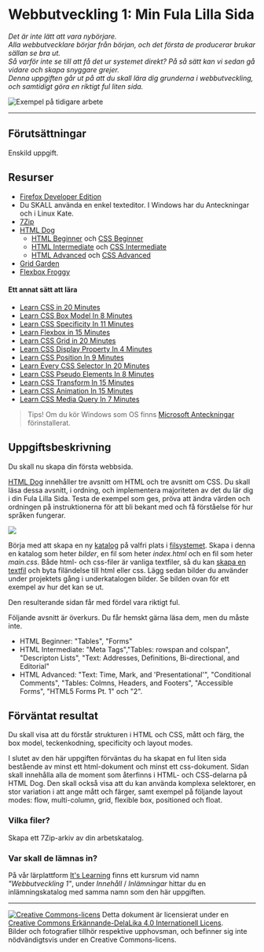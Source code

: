 # Webbutveckling 1: Min Fula Lilla Sida

_Det är inte lätt att vara nybörjare._  
_Alla webbutvecklare börjar från början, och det första de producerar brukar sällan se bra ut._  
_Så varför inte se till att få det ur systemet direkt? På så sätt kan vi sedan gå vidare och skapa snyggare grejer._  
_Denna uppgiften går ut på att du skall lära dig grunderna i webbutveckling, och samtidigt göra en riktigt ful liten sida._

![Exempel på tidigare arbete](https://user-images.githubusercontent.com/19572359/164434992-869c0759-2cbf-4fe4-9313-cb35a6ab2bef.png)

---

## Förutsättningar

Enskild uppgift.

## Resurser

* [Firefox Developer Edition](https://www.mozilla.org/sv-SE/firefox/developer/)
* Du SKALL använda en enkel texteditor. I Windows har du Anteckningar och i Linux Kate. 
* [7Zip](https://www.7-zip.org/)
* [HTML Dog](https://htmldog.com/)
    * [HTML Beginner](https://htmldog.com/guides/html/beginner/) och [CSS Beginner](https://htmldog.com/guides/css/beginner/)
    * [HTML Intermediate](https://htmldog.com/guides/html/intermediate/) och [CSS Intermediate](https://htmldog.com/guides/css/intermediate/)
    * [HTML Advanced](https://htmldog.com/guides/html/advanced/) och [CSS Advanced](https://htmldog.com/guides/css/advanced/)
* [Grid Garden](https://cssgridgarden.com/)  
* [Flexbox Froggy](https://flexboxfroggy.com/#sv)  

#### Ett annat sätt att lära
* [Learn CSS in 20 Minutes](https://youtu.be/1PnVor36_40)  
* [Learn CSS Box Model In 8 Minutes](https://youtu.be/rIO5326FgPE)  
* [Learn CSS Specificity In 11 Minutes](https://youtu.be/CHyPGSpIhSs)  
* [Learn Flexbox in 15 Minutes](https://youtu.be/fYq5PXgSsbE)  
* [Learn CSS Grid in 20 Minutes](https://youtu.be/9zBsdzdE4sM)  
* [Learn CSS Display Property In 4 Minutes](https://youtu.be/Qf-wVa9y9V4)  
* [Learn CSS Position In 9 Minutes](https://youtu.be/jx5jmI0UlXU)  
* [Learn Every CSS Selector In 20 Minutes](https://youtu.be/l1mER1bV0N0)  
* [Learn CSS Pseudo Elements In 8 Minutes](https://youtu.be/OtBpgtqrjyo)  
* [Learn CSS Transform In 15 Minutes](https://youtu.be/rzD-cPhq02E)  
* [Learn CSS Animation In 15 Minutes](https://youtu.be/YszONjKpgg4)  
* [Learn CSS Media Query In 7 Minutes](https://youtu.be/yU7jJ3NbPdA)  

> Tips! Om du kör Windows som OS finns [Microsoft Anteckningar](https://support.microsoft.com/sv-se/windows/hj%C3%A4lp-i-anteckningar-4d68c388-2ff2-0e7f-b706-35fb2ab88a8c) förinstallerat. 

## Uppgiftsbeskrivning

Du skall nu skapa din första webbsida.

[HTML Dog](https://htmldog.com/) innehåller tre avsnitt om HTML och tre avsnitt om CSS. Du skall läsa dessa avsnitt, i ordning, och implementera majoriteten av det du lär dig i din Fula Lilla Sida. Testa de exempel som ges, pröva att ändra värden och ordningen på instruktionerna för att bli bekant med och få förståelse för hur språken fungerar.

![](https://user-images.githubusercontent.com/19572359/164436013-cf35c51e-4e6c-4978-ad61-708f6c6d4416.png)

Börja med att skapa en ny [katalog](https://sv.wikipedia.org/wiki/Katalog_(datorteknik)) på valfri plats i [filsystemet](https://sv.wikipedia.org/wiki/Filsystem). Skapa i denna en katalog som heter _bilder_, en fil som heter _index.html_ och en fil som heter _main.css_. Både html- och css-filer är vanliga textfiler, så du kan [skapa en textfil](https://www.wikihow.com/Make-a-New-File-in-Windows) och byta filändelse till html eller css. Lägg sedan bilder du använder under projektets gång i underkatalogen bilder. Se bilden ovan för ett exempel av hur det kan se ut.

Den resulterande sidan får med fördel vara riktigt ful.

Följande avsnitt är överkurs. Du får hemskt gärna läsa dem, men du måste inte. 
* HTML Beginner: "Tables", "Forms"
* HTML Intermediate: "Meta Tags","Tables: rowspan and colspan", "Descripton Lists", "Text: Addresses, Definitions, Bi-directional, and Editorial"
* HTML Advanced: "Text: Time, Mark, and 'Presentational'", "Conditional Comments", "Tables: Colmns, Headers, and Footers", "Accessible Forms", "HTML5 Forms Pt. 1" och "2".

## Förväntat resultat

Du skall visa att du förstår strukturen i HTML och CSS, mått och färg, the box model, teckenkodning, specificity och layout modes.

I slutet av den här uppgiften förväntas du ha skapat en ful liten sida bestående av minst ett html-dokument och minst ett css-dokument. Sidan skall innehålla alla de moment som återfinns i HTML- och CSS-delarna på HTML Dog. Den skall också visa att du kan använda komplexa selektorer, en stor variation i att ange mått och färger, samt exempel på följande layout modes: flow, multi-column, grid, flexible box, positioned och float.

### Vilka filer?

Skapa ett 7Zip-arkiv av din arbetskatalog.

### Var skall de lämnas in?

På vår lärplattform [It's Learning](https://stenungsund.itslearning.com/) finns ett kursrum vid namn _"Webbutveckling 1"_, under _Innehåll_ / _Inlämningar_ hittar du en inlämningskatalog med samma namn som den här uppgiften.

---

[![Creative Commons-licens](https://i.creativecommons.org/l/by-sa/4.0/80x15.png)](http://creativecommons.org/licenses/by-sa/4.0/) Detta dokument är licensierat under en [Creative Commons Erkännande-DelaLika 4.0 Internationell Licens](http://creativecommons.org/licenses/by-sa/4.0/).    
Bilder och fotografier tillhör respektive upphovsman, och befinner sig inte nödvändigtsvis under en Creative Commons-licens.  
